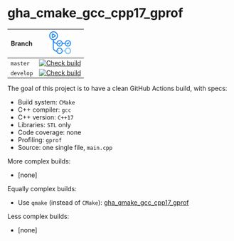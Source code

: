 # gha_cmake_gcc_cpp17_gprof

Branch   |[![GitHub Actions logo](pics/GitHubActions.png)](https://github.com/richelbilderbeek/gha_cmake_gcc_cpp17_gprof/actions)
---------|-------------------------------------------------------------------------------------------------------------------------------------------------------------------------------------------------------------------------------------------
`master` |[![Check build](https://github.com/richelbilderbeek/gha_cmake_gcc_cpp17_gprof/actions/workflows/check_build.yml/badge.svg?branch=master)](https://github.com/richelbilderbeek/gha_cmake_gcc_cpp17_gprof/actions/workflows/check_build.yml)
`develop`|[![Check build](https://github.com/richelbilderbeek/gha_cmake_gcc_cpp17_gprof/actions/workflows/check_build.yml/badge.svg?branch=develop)](https://github.com/richelbilderbeek/gha_cmake_gcc_cpp17_gprof/actions/workflows/check_build.yml)

The goal of this project is to have a clean GitHub Actions build, with specs:

 * Build system: `CMake`
 * C++ compiler: `gcc`
 * C++ version: `C++17`
 * Libraries: `STL` only
 * Code coverage: none
 * Profiling: `gprof`
 * Source: one single file, `main.cpp`

More complex builds:
 * [none]

Equally complex builds:

 * Use `qmake` (instead of `CMake`): [gha_qmake_gcc_cpp17_gprof](https://github.com/richelbilderbeek/gha_qmake_gcc_cpp17_gprof)

Less complex builds:
 * [none]
 